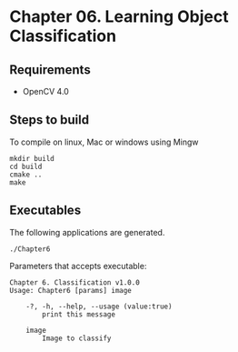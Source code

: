 # Chapter 06. Learning Object Classification 

## Requirements

- OpenCV 4.0

## Steps to build

To compile on linux, Mac or windows using Mingw

```
mkdir build
cd build
cmake ..
make
```

## Executables

The following applications are generated.

```
./Chapter6
```

Parameters that accepts executable:

```
Chapter 6. Classification v1.0.0
Usage: Chapter6 [params] image 

	-?, -h, --help, --usage (value:true)
		print this message

	image
		Image to classify

```